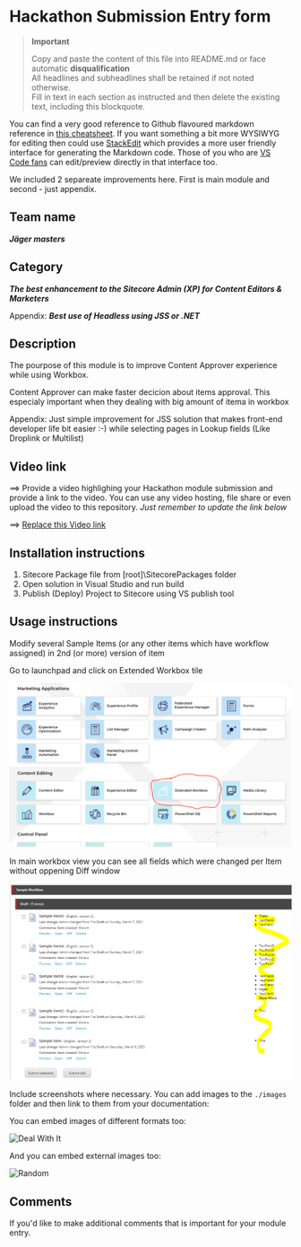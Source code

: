 # Hackathon Submission Entry form

> __Important__  
> 
> Copy and paste the content of this file into README.md or face automatic __disqualification__  
> All headlines and subheadlines shall be retained if not noted otherwise.  
> Fill in text in each section as instructed and then delete the existing text, including this blockquote.

You can find a very good reference to Github flavoured markdown reference in [this cheatsheet](https://github.com/adam-p/markdown-here/wiki/Markdown-Cheatsheet). If you want something a bit more WYSIWYG for editing then could use [StackEdit](https://stackedit.io/app) which provides a more user friendly interface for generating the Markdown code. Those of you who are [VS Code fans](https://code.visualstudio.com/docs/languages/markdown#_markdown-preview) can edit/preview directly in that interface too.

We included 2 separeate improvements here. First is main module and second - just appendix.

## Team name
**_Jäger masters_**

## Category
**_The best enhancement to the Sitecore Admin (XP) for Content Editors & Marketers_**

Appendix:
**_Best use of Headless using JSS or .NET_**

## Description
The pourpose of this module is to improve Content Approver experience while using Workbox.

Content Approver can make faster decicion about items approval. This especialy important when they dealing with big amount of itema in workbox

Appendix:
Just simple improvement for JSS solution that makes front-end developer life bit easier :-) while selecting pages in Lookup fields (Like Droplink or Multilist)

## Video link
⟹ Provide a video highlighing your Hackathon module submission and provide a link to the video. You can use any video hosting, file share or even upload the video to this repository. _Just remember to update the link below_

⟹ [Replace this Video link](#video-link)

## Installation instructions

1. Sitecore Package file from [root]\SitecorePackages folder
2. Open solution in Visual Studio and run build
3. Publish (Deploy) Project to Sitecore using VS publish tool


## Usage instructions
Modify several Sample Items (or any other items which have workflow assigned) in 2nd (or more) version of item

Go to launchpad and click on Extended Workbox tile

![Launchpad](docs/images/ExtendedWorkbox.PNG "Launchpad")

In main workbox view you can see all fields which were changed per Item without oppening Diff window

![Workbox](docs/images/Workbox.PNG "Workbox")

Include screenshots where necessary. You can add images to the `./images` folder and then link to them from your documentation:



You can embed images of different formats too:

![Deal With It](docs/images/deal-with-it.gif?raw=true "Deal With It")

And you can embed external images too:

![Random](https://thiscatdoesnotexist.com/)

## Comments
If you'd like to make additional comments that is important for your module entry.
